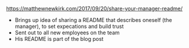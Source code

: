 https://matthewnewkirk.com/2017/09/20/share-your-manager-readme/

- Brings up idea of sharing a README that describes oneself (the manager), to set expecations and build trust
- Sent out to all new employees on the team
- His README is part of the blog post